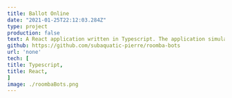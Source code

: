 ```yaml
---
title: Ballot Online
date: "2021-01-25T22:12:03.284Z"
type: project
production: false
text: A React application written in Typescript. The application simulates Roomba cleaning robots cleaning a room. The amount of bots and speed of the bots can be set by the user before simulating a bot cleaning.
github: https://github.com/subaquatic-pierre/roomba-bots
url: 'none'
tech: [
title: Typescript,
title: React,
]
image: ./roombaBots.png
---
```


